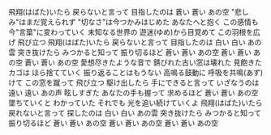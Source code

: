 飛翔(はばた)いたら
戻らないと言って
目指したのは
蒼い 蒼い あの空
"悲しみ"はまだ覚えられず
"切なさ"は今つかみはじめた
あなたへと抱く この感情も
今"言葉"に変わっていく
未知なる世界の
遊迷(ゆめ)から目覚めて
この羽根を広げ 飛び立つ
飛翔(はばた)いたら
戻らないと言って
目指したのは
白い 白い あの雲
突き抜けたら
みつかると知って
振り切るほど 蒼い 蒼い あの空
蒼い 蒼い あの空
蒼い 蒼い あの空
愛想尽きたような音で
錆びれた古い窓は壊れた
見飽きたカゴは ほら捨てていく
振り返ることはもうない
高鳴る鼓動に 呼吸を共鳴(あず)けて
この窓を蹴って 飛び立つ
駆け出したら
手にできると言って
いざなうのは
遠い 遠い あの声
眩しすぎた
あなたの手も握って
求めるほど
蒼い 蒼い あの空
墜ちていくと わかっていた
それでも 光を追い続けていくよ
飛翔(はばた)いたら
戻れないと言って
探したのは
白い 白い あの雲
突き抜けたら
みつかると知って
振り切るほど 蒼い 蒼い あの空
蒼い 蒼い あの空
蒼い 蒼い あの空
